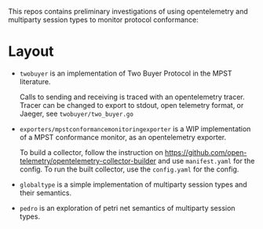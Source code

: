 This repos contains preliminary investigations of using opentelemetry and multiparty session types to monitor protocol conformance:

# Layout

- `twobuyer` is an implementation of Two Buyer Protocol in the MPST literature.
  
  Calls to sending and receiving is traced with an opentelemetry tracer.
  Tracer can be changed to export to stdout, open telemetry format, or Jaeger, see `twobuyer/two_buyer.go`
  
- `exporters/mpstconformancemonitoringexporter` is a WIP implementation of a MPST conformance monitor, as an opentelemetry exporter.
  
  To build a collector, follow the instruction on https://github.com/open-telemetry/opentelemetry-collector-builder and use `manifest.yaml` for the config.
  To run the built collector, use the `config.yaml` for the config.

- `globaltype` is a simple implementation of multiparty session types and their semantics.

- `pedro` is an exploration of petri net semantics of multiparty session types.
